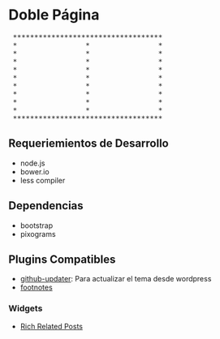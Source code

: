 Doble Página
============

<pre>
 ***********************************
 *                *                *
 *                *                *
 *                *                *
 *                *                *
 *                *                *
 *                *                *
 *                *                *
 *                *                *
 *                *                *
 *********************************** 
</pre>

## Requeriemientos de Desarrollo
* node.js
* bower.io
* less compiler

## Dependencias
* bootstrap
* pixograms

## Plugins Compatibles
* [github-updater](https://github.com/afragen/github-updater/tree/master): Para actualizar el tema desde wordpress
* [footnotes](http://www.elvery.net/drzax/more-things/wordpress-footnotes-plugin/)

### Widgets
* [Rich Related Posts](http://www.splicelicio.us/rich-related-posts-wordpress-plugin)